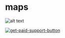 # maps

![alt text](https://travis-ci.org/desaroxx/maps.svg?branch=master "Logo Title Text 1")

[![get-paid-support-button](https://cloud.githubusercontent.com/assets/1498400/19022140/21138fd6-88d1-11e6-90c7-42748cbc1aa0.png)](https://dev.codekeepers.io/desaroxx/maps)
